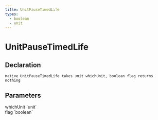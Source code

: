 ```yaml
---
title: UnitPauseTimedLife
types:
  - boolean
  - unit
---
```


# UnitPauseTimedLife

## Declaration

```
native UnitPauseTimedLife takes unit whichUnit, boolean flag returns nothing
```

## Parameters
<dl>
  <dt>whichUnit `unit`</dt>
  <dd></dd>

  <dt>flag `boolean`</dt>
  <dd></dd>
</dl>